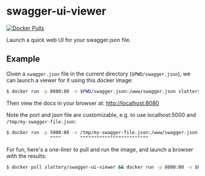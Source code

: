 # swagger-ui-viewer

[![Docker Pulls](https://img.shields.io/docker/pulls/slattery/swagger-ui-viewer.svg?maxAge=2592000)](https://hub.docker.com/r/slattery/swagger-ui-viewer/)

Launch a quick web UI for your swagger.json file.

## Example
Given a `swagger.json` file in the current directory (`$PWD/swagger.json`), we can launch a viewer for it using this docker image:
```bash
$ docker run -p 8080:80 -v $PWD/swagger.json:/www/swagger.json slattery/swagger-ui-viewer
```
Then view the docs in your browser at: [http://localhost:8080](http://localhost:8080)

Note the port and json file are customizable, e.g. to use localhost:5000 and `/tmp/my-swagger-file.json`:
```bash
$ docker run -p 5000:80 -v /tmp/my-swagger-file.json:/www/swagger.json slattery/swagger-ui-viewer
                ^^^^       ^^^^^^^^^^^^^^^^^^^^^^^^^
```

For fun, here's a one-liner to pull and run the image, and launch a browser with the results:
```bash
$ docker pull slattery/swagger-ui-viewer && docker run -p 8080:80 -v $PWD/swagger/swagger.json:/www/swagger.json slattery/swagger-ui-viewer | (sleep 1 && open http://localhost:8080)
```
